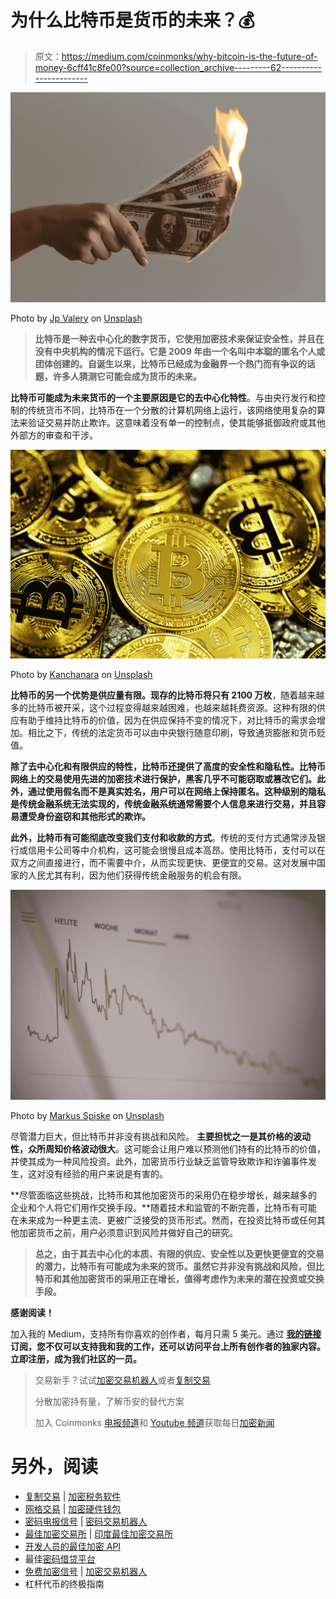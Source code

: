 # 为什么比特币是货币的未来？💰

> 原文：<https://medium.com/coinmonks/why-bitcoin-is-the-future-of-money-6cff41c8fe00?source=collection_archive---------62----------------------->

![](img/1669d2bb3cea2c2c5daff26702e45441.png)

Photo by [Jp Valery](https://unsplash.com/@jpvalery?utm_source=medium&utm_medium=referral) on [Unsplash](https://unsplash.com?utm_source=medium&utm_medium=referral)

> **比特币是一种去中心化的数字货币，它使用加密技术来保证安全性，并且在没有中央机构的情况下运行。它是 2009 年由一个名叫中本聪的匿名个人或团体创建的。自诞生以来，比特币已经成为金融界一个热门而有争议的话题，许多人猜测它可能会成为货币的未来。**

**比特币可能成为未来货币的一个主要原因是它的去中心化特性**。与由央行发行和控制的传统货币不同，比特币在一个分散的计算机网络上运行，该网络使用复杂的算法来验证交易并防止欺诈。这意味着没有单一的控制点，使其能够抵御政府或其他外部方的审查和干涉。

![](img/b969ffb9187cebf9b8716edd4cdab1af.png)

Photo by [Kanchanara](https://unsplash.com/@kanchanara?utm_source=medium&utm_medium=referral) on [Unsplash](https://unsplash.com?utm_source=medium&utm_medium=referral)

**比特币的另一个优势是供应量有限。现存的比特币将只有 2100 万枚**，随着越来越多的比特币被开采，这个过程变得越来越困难，也越来越耗费资源。这种有限的供应有助于维持比特币的价值，因为在供应保持不变的情况下，对比特币的需求会增加。相比之下，传统的法定货币可以由中央银行随意印刷，导致通货膨胀和货币贬值。

**除了去中心化和有限供应的特性，比特币还提供了高度的安全性和隐私性。比特币网络上的交易使用先进的加密技术进行保护，黑客几乎不可能窃取或篡改它们。此外，通过使用假名而不是真实姓名，用户可以在网络上保持匿名。这种级别的隐私是传统金融系统无法实现的，传统金融系统通常需要个人信息来进行交易，并且容易遭受身份盗窃和其他形式的欺诈。**

**此外，比特币有可能彻底改变我们支付和收款的方式**。传统的支付方式通常涉及银行或信用卡公司等中介机构，这可能会很慢且成本高昂。使用比特币，支付可以在双方之间直接进行，而不需要中介，从而实现更快、更便宜的交易。这对发展中国家的人民尤其有利，因为他们获得传统金融服务的机会有限。

![](img/c2acbf2d522c5ab0d311cbaebaa47587.png)

Photo by [Markus Spiske](https://unsplash.com/@markusspiske?utm_source=medium&utm_medium=referral) on [Unsplash](https://unsplash.com?utm_source=medium&utm_medium=referral)

尽管潜力巨大，但比特币并非没有挑战和风险。 **主要担忧之一是其价格的波动性，众所周知价格波动很大**。这可能会让用户难以预测他们持有的比特币的价值，并使其成为一种风险投资。此外，加密货币行业缺乏监管导致欺诈和诈骗事件发生，这对没有经验的用户来说是有害的。

**尽管面临这些挑战，比特币和其他加密货币的采用仍在稳步增长，越来越多的企业和个人将它们用作交换手段。**随着技术和监管的不断完善，比特币有可能在未来成为一种更主流、更被广泛接受的货币形式。然而，在投资比特币或任何其他加密货币之前，用户必须意识到风险并做好自己的研究。

> **总之，由于其去中心化的本质、有限的供应、安全性以及更快更便宜的交易的潜力，比特币有可能成为未来的货币。虽然它并非没有挑战和风险，但比特币和其他加密货币的采用正在增长，值得考虑作为未来的潜在投资或交换手段。**

**感谢阅读！**

加入我的 Medium，支持所有你喜欢的创作者，每月只需 5 美元。通过 [**我的链接**](/@TraderB/subscribe) **订阅，您不仅可以支持我和我的工作，还可以访问平台上所有创作者的独家内容。立即注册，成为我们社区的一员。**

> 交易新手？试试[加密交易机器人](/coinmonks/crypto-trading-bot-c2ffce8acb2a)或者[复制交易](/coinmonks/top-10-crypto-copy-trading-platforms-for-beginners-d0c37c7d698c)
> 
> 分散加密持有量，了解币安的替代方案
> 
> 加入 Coinmonks [电报频道](https://t.me/coincodecap)和 [Youtube 频道](https://www.youtube.com/c/coinmonks/videos)获取每日[加密新闻](http://coincodecap.com/)

# 另外，阅读

*   [复制交易](/coinmonks/top-10-crypto-copy-trading-platforms-for-beginners-d0c37c7d698c) | [加密税务软件](/coinmonks/crypto-tax-software-ed4b4810e338)
*   [网格交易](https://coincodecap.com/grid-trading) | [加密硬件钱包](/coinmonks/the-best-cryptocurrency-hardware-wallets-of-2020-e28b1c124069)
*   [密码电报信号](/coinmonks/top-3-telegram-channels-for-crypto-traders-in-2021-8385f4411ff4) | [密码交易机器人](/coinmonks/crypto-trading-bot-c2ffce8acb2a)
*   [最佳加密交易所](/coinmonks/crypto-exchange-dd2f9d6f3769) | [印度最佳加密交易所](/coinmonks/bitcoin-exchange-in-india-7f1fe79715c9)
*   [开发人员的最佳加密 API](/coinmonks/best-crypto-apis-for-developers-5efe3a597a9f)
*   最佳[密码借贷平台](/coinmonks/top-5-crypto-lending-platforms-in-2020-that-you-need-to-know-a1b675cec3fa)
*   [免费加密信号](/coinmonks/free-crypto-signals-48b25e61a8da) | [加密交易机器人](/coinmonks/crypto-trading-bot-c2ffce8acb2a)
*   杠杆代币的终极指南